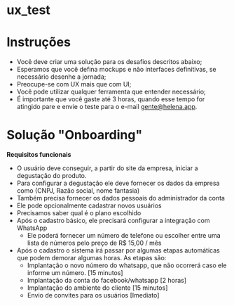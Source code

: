 # ux_test

# Instruções

- Você deve criar uma solução para os desafios descritos abaixo;
- Esperamos que você defina mockups e não interfaces definitivas, se necessário desenhe a jornada;
- Preocupe-se com UX mais que com UI;
- Você pode utilizar qualquer ferramenta que entender necessário;
- É importante que você gaste até 3 horas, quando esse tempo for atingido pare e envie o teste para o e-mail gente@helena.app.


# Solução "Onboarding"

**Requisitos funcionais**
- O usuário deve conseguir, a partir do site da empresa, iniciar a degustação do produto.
- Para configurar a degustação ele deve fornecer os dados da empresa como (CNPJ, Razão social, nome fantasia)
- Também precisa fornecer os dados pessoais do administrador da conta
- Ele pode opcionalmente cadastrar novos usuários
- Precisamos saber qual é o plano escolhido
- Após o cadastro básico, ele precisará configurar a integração com WhatsApp
  * Ele poderá fornecer um número de telefone ou escolher entre uma lista de números pelo preço de R$ 15,00 / mês
- Após o cadastro o sistema irá passar por algumas etapas automáticas que podem demorar algumas horas. 
As etapas são:
  * Implantação o novo número do whatsapp, que não ocorrerá caso ele informe um número. [15 minutos]
  * Implantação da conta do facebook/whatsapp [2 horas]
  * Implantação do ambiente do cliente [15 minutos]
  * Envio de convites para os usuários [Imediato]
